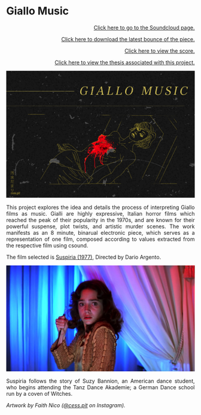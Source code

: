 # Giallo Music  

<div align="right">

[Click here to go to the Soundcloud page.](https://soundcloud.com/rhysmayes/suspiria)  
  
[Click here to download the latest bounce of the piece.](https://github.com/reezmaize/GialloMusic/blob/main/csd/suspiria/suspiria.wav?raw=true "suspiria.wav")

[Click here to view the score.](Scores/Suspiria.pdf "Suspiria.pdf")

[Click here to view the thesis associated with this project.](https://github.com/reezmaize/GialloMusic/blob/aa3aec2f49968330596e113a9e8842ca8e28fcf1/Thesis%20-%20Interpreting%20Gialli%20as%20Music.pdf "Thesis")
</div>


![Header Image](/Image.jpg)


<div align="justify">This project explores the idea and details the process of interpreting Giallo films as music. Gialli are highly expressive, Italian horror films which reached the peak of their popularity in the 1970s, and are known for their powerful suspense, plot twists, and artistic murder scenes. The work manifests as an 8 minute, binarual electronic piece, which serves as a representation of one film, composed according to values extracted from the respective film using csound.


The film selected is [Suspiria (1977)](https://letterboxd.com/film/suspiria/ "Suspiria on Letterboxd"), Directed by Dario Argento.


![alt text](/suzy.jpg "Suzy Bannion")


Suspiria follows the story of Suzy Bannion, an American dance student, who begins attending the Tanz Dance Akademie; a German Dance school run by a coven of Witches.

*Artwork by Faith Nico ([@cess.pit](https://www.instagram.com/cess.pit/) on Instagram).*



</div>

